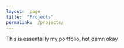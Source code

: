 ```yaml
---
layout:  page
title:  "Projects"
permalink:  /projects/
---
```


This is essentailly my portfolio, hot damn okay 

